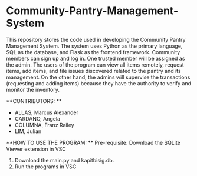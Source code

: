 # Community-Pantry-Management-System

This repository stores the code used in developing the Community Pantry Management System. The system uses Python as the primary language, SQL as the database, and Flask as the frontend framework. Community members can sign up and log in. One trusted member will be assigned as the admin. The users of the program can view all items remotely, request items, add items, and file issues discovered related to the pantry and its management. On the other hand, the admins will supervise the transactions (requesting and adding items) because they have the authority to verify and monitor the inventory. 

**CONTRIBUTORS:  **
- ALLAS, Marcus Alexander
- CARDANO, Angela
- COLUMNA, Franz Railey
- LIM, Julian 

**HOW TO USE THE PROGRAM: **
Pre-requisite: Download the SQLite Viewer extension in VSC
1. Download the main.py and kapitbisig.db.
2. Run the programs in VSC
